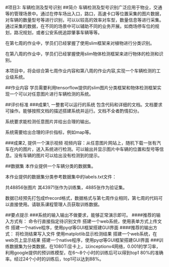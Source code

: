 #项目3: 车辆检测及型号识别
##简介
车辆检测及型号识别广泛应用于物业，交通等的管理场景中。通过在停车场出入口，路口，高速卡口等位置采集的图片数据，对车辆的数量型号等进行识别，可以以较高的效率对车型，数量信息等进行采集。通过采集的数据，在不同的场景中可以辅助不同的业务开展。如商场停车位的规划，路况规划，或者公安系统追踪肇事车辆等等。

在第七周的作业中，学员们已经掌握了使用slim框架来对植物进行分类识别。

在第八周的作业中，学员们已经掌握使用slim物体检测框架来进行物体的检测和识别。

本项目中，将会综合第七周作业内容和第八周的作业内容,实现一个车辆检测的工业级系统。

##作业内容
学员需要利用tensorflow提供的slim图片分类框架和物体检测框架实现一个可以对任意图片进行车辆检测的系统。

##评价标准
###成果1, 一整套可以运行的系统
包含代码和详细的文档。文档要求可操作。能够按照文档的描述搭建系统并运行。文档不全者酌情扣分。

系统要求能检测任意图片并给出合理的输出。

系统需要给出合理的评价指标，例如map等。

###成果2, 提供一个演示视频
视频内容：从任意图片网站上，随机下载一张有汽车在内的图片，送入系统进行检测。可以输出并显示图片中车辆的位置和型号等信息。没有车辆的图片可以给出没有检测到的提示。

##数据集
本作业提供一个车辆分类的数据集。

本作业提供的数据集分类参考数据集中的labels.txt文件：

共48856张图片 其43971张作为训练集，4885张作为验证集。

数据已经预先打包成tfrecord格式，数据格式与第七周作业相同，第七周的代码可以直接使用。请联系课程管理人员获取训练数据。

##要点提示
###系统的输入输出不做要求，能够正常演示即可。
####推荐的输入方式有：
命令行直接指定待识别文件
搭建一个web系统，使用表单方式上传文件
搭建一个native程序，使用pyqt等GUI框架搭建GUI界面
####推荐的输出方式：
将检测结果写入文件
使用matplotlib显示检测结果
搭建一个web系统，在web页上显示结果
搭建一个native程序，使用pyqt等GUI框架搭建GUI界面
###训练数据集为分类数据，在1080Ti显卡上，以inceptionv4网络，0.001的学习率，利用google提供的预训练模型，在6～8个小时的训练后可以得到top1 80%的准确率。经过24个小时的训练后，top1可以达到88%。
